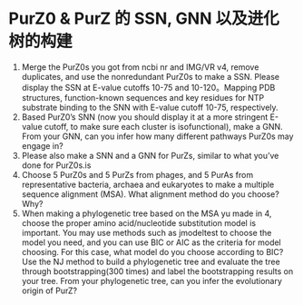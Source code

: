 # PurZ0 & PurZ 的 SSN, GNN 以及进化树的构建

1. Merge the PurZ0s you got from ncbi nr and IMG/VR v4, remove duplicates, and use the nonredundant PurZ0s to make a SSN. Please display the SSN at E-value cutoffs 10-75 and 10-120。Mapping PDB structures, function-known sequences and key residues for NTP substrate binding to the SNN with E-value cutoff 10-75, respectively.
2. Based PurZ0’s SNN (now you should display it at a more stringent E-value cutoff, to make sure each cluster is isofunctional), make a GNN. From your GNN, can you infer how many different pathways PurZ0s may engage in?
3. Please also make a SNN and a GNN for PurZs, similar to what you’ve done for PurZ0s.is
4. Choose 5 PurZ0s and 5 PurZs from phages, and 5 PurAs from representative bacteria, archaea and eukaryotes to make a multiple sequence alignment (MSA). What alignment method do you choose? Why?
5. When making a phylogenetic tree based on the MSA yu made in 4, choose the proper amino acid/nucleotide substitution model is important. You may use methods such as jmodeltest to choose the model you need, and you can use BIC or AIC as the criteria for model choosing. For this case, what model do you choose according to BIC? Use the NJ method to build a phylogenetic tree and evaluate the tree through bootstrapping(300 times) and label the bootstrapping results on your tree. From your phylogenetic tree, can you infer the evolutionary origin of PurZ?

